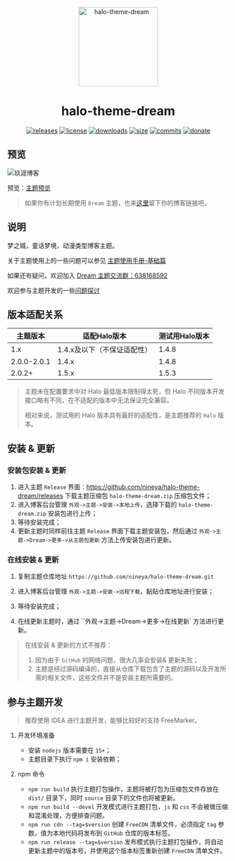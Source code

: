 <p align="center">
<img src="https://cdn.jsdelivr.net/gh/nineya/halo-theme-dream/screenshot.png" alt="halo-theme-dream" width="180">
</p>
<h1 align="center">halo-theme-dream</h1>

<p align="center">
<a href="https://github.com/nineya/halo-theme-dream/releases"><img alt="releases" src="https://img.shields.io/github/release/nineya/halo-theme-dream.svg?style=flat-square"/></a>
<a href="https://github.com/nineya/halo-theme-dream/blob/master/LICENSE"><img alt="license" src="https://img.shields.io/github/license/nineya/halo-theme-dream?style=flat-square"/></a>
<a href="https://github.com/nineya/halo-theme-dream/releases"><img alt="downloads" src="https://img.shields.io/github/downloads/nineya/halo-theme-dream/total.svg?style=flat-square"/></a>
<a href="https://github.com/nineya/halo-theme-dream/releases"><img alt="size" src="https://img.shields.io/github/languages/code-size/nineya/halo-theme-dream?style=flat-square"/></a>
<a href="https://github.com/nineya/halo-theme-dream/commits"><img alt="commits" src="https://img.shields.io/github/last-commit/nineya/halo-theme-dream.svg?style=flat-square"/></a>
<a href="https://github.com/nineya/halo-theme-dream#donate"><img alt="donate" src="https://img.shields.io/badge/$-donate-ff69b4.svg?style=flat-square"/></a>
</p>


## 预览

![玖涯博客](https://cdn.jsdelivr.net/gh/nineya/halo-theme-dream@master/preview.png)

预览：[主题预览](https://github.com/nineya/halo-theme-dream/discussions/72)
> 如果你有计划长期使用 `Dream` 主题，也来[这里](https://github.com/nineya/halo-theme-dream/discussions/72)留下你的博客链接吧。



## 说明

梦之城，童话梦境，动漫类型博客主题。

关于主题使用上的一些问题可以参见 [主题使用手册-基础篇](https://blog.nineya.com/archives/94.html)

如果还有疑问，欢迎加入 <a target="_blank" href="https://qm.qq.com/cgi-bin/qm/qr?k=X7p7Bs21cgtkQ0dRfzmBsuWqNNQc10hn&jump_from=webapi">Dream 主题交流群：638168592</a>

欢迎参与主题开发的一些<a href="https://github.com/nineya/halo-theme-dream/discussions">问题探讨</a>

## 版本适配关系

| 主题版本    | 适配Halo版本                | 测试用Halo版本 |
| ----------- | --------------------------- | -------------- |
| 1.x         | 1.4.x及以下（不保证适配性） | 1.4.8          |
| 2.0.0-2.0.1 | 1.4.x                       | 1.4.8          |
| 2.0.2+      | 1.5.x                       | 1.5.3          |

> 主题未在配置要求中对 Halo 最低版本限制得太死，但 Halo 不同版本开发接口略有不同，在不适配的版本中无法保证完全兼容。
>
> 相对来说，测试用的 Halo 版本具有最好的适配性，是主题推荐的 `Halo` 版本。



## 安装 & 更新

### 安装包安装 & 更新

1. 进入主题 `Release` 界面：https://github.com/nineya/halo-theme-dream/releases 下载主题压缩包 `halo-theme-dream.zip` 压缩包文件；
2. 进入博客后台管理 `外观->主题->安装->本地上传`，选择下载的 `halo-theme-dream.zip` 安装包进行上传；
3. 等待安装完成；
4. 更新主题时同样前往主题  `Release` 界面下载主题安装包，然后通过 `外观->主题->Dream->更多->从主题包更新` 方法上传安装包进行更新。



### 在线安装 & 更新

1. 复制主题仓库地址 `https://github.com/nineya/halo-theme-dream.git`

2. 进入博客后台管理 `外观->主题->安装->远程下载`，黏贴仓库地址进行安装；
3. 等待安装完成；
4. 在线更新主题时，通过 ``外观->主题->Dream->更多->在线更新` 方法进行更新。

> 在线安装 & 更新的方式不推荐：
>
> 1. 因为由于 `GitHub` 的网络问题，很大几率会安装& 更新失败；
> 2. 主题是经过源码编译的，直接从仓库下载包含了主题的源码以及开发所需的相关文件，这些文件并不是安装主题所需要的。



## 参与主题开发

> 推荐使用 IDEA 进行主题开发，能够比较好的支持 FreeMarker。

1. 开发环境准备
    - 安装 `nodejs` 版本需要在 `15+`；
    - 主题目录下执行 `npm i` 安装依赖；

2. npm 命令
    - `npm run build` 执行主题打包操作，主题将被打包为压缩包文件存放在 `dist/` 目录下，同时 `source` 目录下的文件也将被更新。
    - `npm run build --devel` 开发模式进行主题打包，`js` 和 `css` 不会被做压缩和混淆处理，方便排查问题。
    - `npm run cdn --tag=$version`  创建 `FreeCDN` 清单文件，必须指定 `tag` 参数，值为本地代码将发布到 `GitHub` 仓库的版本标签。
    - `npm run release --tag=$version` 发布模式执行主题打包操作，将自动更新主题中的版本号，并使用这个版本标签重新创建  `FreeCDN` 清单文件。